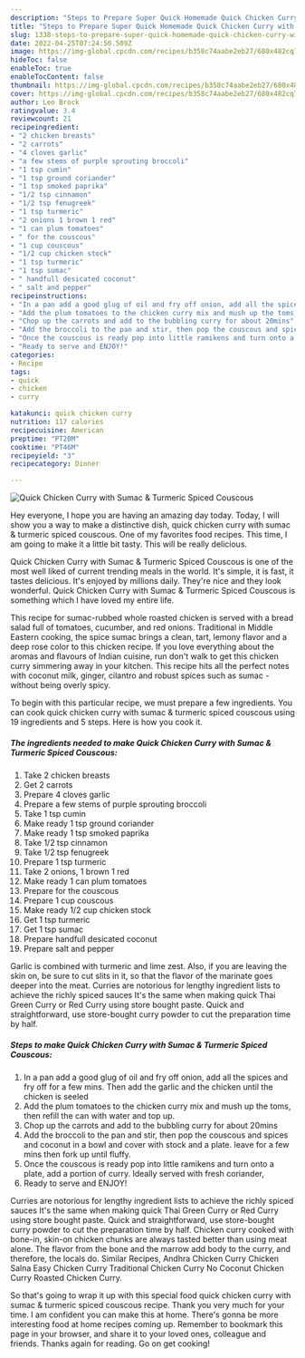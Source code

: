 ```yaml
---
description: "Steps to Prepare Super Quick Homemade Quick Chicken Curry with Sumac &amp;amp; Turmeric Spiced Couscous"
title: "Steps to Prepare Super Quick Homemade Quick Chicken Curry with Sumac &amp;amp; Turmeric Spiced Couscous"
slug: 1338-steps-to-prepare-super-quick-homemade-quick-chicken-curry-with-sumac-and-amp-turmeric-spiced-couscous
date: 2022-04-25T07:24:50.509Z
image: https://img-global.cpcdn.com/recipes/b358c74aabe2eb27/680x482cq70/quick-chicken-curry-with-sumac-turmeric-spiced-couscous-recipe-main-photo.jpg
hideToc: false
enableToc: true
enableTocContent: false
thumbnail: https://img-global.cpcdn.com/recipes/b358c74aabe2eb27/680x482cq70/quick-chicken-curry-with-sumac-turmeric-spiced-couscous-recipe-main-photo.jpg
cover: https://img-global.cpcdn.com/recipes/b358c74aabe2eb27/680x482cq70/quick-chicken-curry-with-sumac-turmeric-spiced-couscous-recipe-main-photo.jpg
author: Leo Brock
ratingvalue: 3.4
reviewcount: 21
recipeingredient:
- "2 chicken breasts"
- "2 carrots"
- "4 cloves garlic"
- "a few stems of purple sprouting broccoli"
- "1 tsp cumin"
- "1 tsp ground coriander"
- "1 tsp smoked paprika"
- "1/2 tsp cinnamon"
- "1/2 tsp fenugreek"
- "1 tsp turmeric"
- "2 onions 1 brown 1 red"
- "1 can plum tomatoes"
- " for the couscous"
- "1 cup couscous"
- "1/2 cup chicken stock"
- "1 tsp turmeric"
- "1 tsp sumac"
- " handfull desicated coconut"
- " salt and pepper"
recipeinstructions:
- "In a pan add a good glug of oil and fry off onion, add all the spices and fry off for a few mins. Then add the garlic and the chicken until the chicken is seeled"
- "Add the plum tomatoes to the chicken curry mix and mush up the toms, then refill the can with water and top up."
- "Chop up the carrots and add to the bubbling curry for about 20mins"
- "Add the broccoli to the pan and stir, then pop the couscous and spices and coconut in a bowl and cover with stock and a plate. leave for a few mins then fork up until fluffy."
- "Once the couscous is ready pop into little ramikens and turn onto a plate, add a portion of curry. Ideally served with fresh coriander,"
- "Ready to serve and ENJOY!"
categories:
- Recipe
tags:
- quick
- chicken
- curry

katakunci: quick chicken curry 
nutrition: 117 calories
recipecuisine: American
preptime: "PT20M"
cooktime: "PT46M"
recipeyield: "3"
recipecategory: Dinner

---
```



![Quick Chicken Curry with Sumac &amp; Turmeric Spiced Couscous](https://img-global.cpcdn.com/recipes/b358c74aabe2eb27/680x482cq70/quick-chicken-curry-with-sumac-turmeric-spiced-couscous-recipe-main-photo.jpg)

Hey everyone, I hope you are having an amazing day today. Today, I will show you a way to make a distinctive dish, quick chicken curry with sumac &amp; turmeric spiced couscous. One of my favorites food recipes. This time, I am going to make it a little bit tasty. This will be really delicious.

Quick Chicken Curry with Sumac &amp; Turmeric Spiced Couscous is one of the most well liked of current trending meals in the world. It's simple, it is fast, it tastes delicious. It's enjoyed by millions daily. They're nice and they look wonderful. Quick Chicken Curry with Sumac &amp; Turmeric Spiced Couscous is something which I have loved my entire life.

This recipe for sumac-rubbed whole roasted chicken is served with a bread salad full of tomatoes, cucumber, and red onions. Traditional in Middle Eastern cooking, the spice sumac brings a clean, tart, lemony flavor and a deep rose color to this chicken recipe. If you love everything about the aromas and flavours of Indian cuisine, run don&#39;t walk to get this chicken curry simmering away in your kitchen. This recipe hits all the perfect notes with coconut milk, ginger, cilantro and robust spices such as sumac - without being overly spicy.


To begin with this particular recipe, we must prepare a few ingredients. You can cook quick chicken curry with sumac &amp; turmeric spiced couscous using 19 ingredients and 5 steps. Here is how you cook it.

<!--inarticleads1-->

##### The ingredients needed to make Quick Chicken Curry with Sumac &amp; Turmeric Spiced Couscous:

1. Take 2 chicken breasts
1. Get 2 carrots
1. Prepare 4 cloves garlic
1. Prepare a few stems of purple sprouting broccoli
1. Take 1 tsp cumin
1. Make ready 1 tsp ground coriander
1. Make ready 1 tsp smoked paprika
1. Take 1/2 tsp cinnamon
1. Take 1/2 tsp fenugreek
1. Prepare 1 tsp turmeric
1. Take 2 onions, 1 brown 1 red
1. Make ready 1 can plum tomatoes
1. Prepare  for the couscous
1. Prepare 1 cup couscous
1. Make ready 1/2 cup chicken stock
1. Get 1 tsp turmeric
1. Get 1 tsp sumac
1. Prepare  handfull desicated coconut
1. Prepare  salt and pepper


Garlic is combined with turmeric and lime zest. Also, if you are leaving the skin on, be sure to cut slits in it, so that the flavor of the marinate goes deeper into the meat. Curries are notorious for lengthy ingredient lists to achieve the richly spiced sauces It&#39;s the same when making quick Thai Green Curry or Red Curry using store bought paste. Quick and straightforward, use store-bought curry powder to cut the preparation time by half. 

<!--inarticleads2-->

##### Steps to make Quick Chicken Curry with Sumac &amp; Turmeric Spiced Couscous:

1. In a pan add a good glug of oil and fry off onion, add all the spices and fry off for a few mins. Then add the garlic and the chicken until the chicken is seeled
1. Add the plum tomatoes to the chicken curry mix and mush up the toms, then refill the can with water and top up.
1. Chop up the carrots and add to the bubbling curry for about 20mins
1. Add the broccoli to the pan and stir, then pop the couscous and spices and coconut in a bowl and cover with stock and a plate. leave for a few mins then fork up until fluffy.
1. Once the couscous is ready pop into little ramikens and turn onto a plate, add a portion of curry. Ideally served with fresh coriander,
1. Ready to serve and ENJOY!

Curries are notorious for lengthy ingredient lists to achieve the richly spiced sauces It&#39;s the same when making quick Thai Green Curry or Red Curry using store bought paste. Quick and straightforward, use store-bought curry powder to cut the preparation time by half. Chicken curry cooked with bone-in, skin-on chicken chunks are always tasted better than using meat alone. The flavor from the bone and the marrow add body to the curry, and therefore, the locals do. Similar Recipes, Andhra Chicken Curry Chicken Salna Easy Chicken Curry Traditional Chicken Curry No Coconut Chicken Curry Roasted Chicken Curry. 

So that's going to wrap it up with this special food quick chicken curry with sumac &amp; turmeric spiced couscous recipe. Thank you very much for your time. I am confident you can make this at home. There's gonna be more interesting food at home recipes coming up. Remember to bookmark this page in your browser, and share it to your loved ones, colleague and friends. Thanks again for reading. Go on get cooking!
